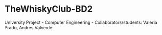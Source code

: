 # TheWhiskyClub-BD2
University Project - Computer Engineering - Collaborators/students: Valeria Prado, Andres Valverde
